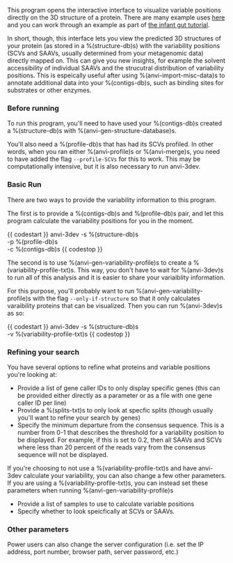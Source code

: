 This program opens the interactive interface to visualize variable positions directly on the 3D structure of a protein. There are many example uses [here](http://merenlab.org/2018/09/04/getting-started-with-anvi-3dev/#display-metagenomic-sequence-variants-directly-on-predicted-structures) and you can work through an example as part of [the infant gut tutorial](http://merenlab.org/tutorials/infant-gut/#chapter-vii-from-single-amino-acid-variants-to-protein-structures). 

In short, though, this interface lets you view the predicted 3D structures of your protein (as stored in a %(structure-db)s) with the variability positions (SCVs and SAAVs, usually determined from your metagenomic data) directly mapped on. This can give you new insights, for example the solvent accessibility of individual SAAVs and the strucutral distribution of variability positions. This is espeically useful after using %(anvi-import-misc-data)s to annotate additional data into your %(contigs-db)s, such as binding sites for substrates or other enzymes. 

### Before running

To run this program, you'll need to have used your %(contigs-db)s created a %(structure-db)s with %(anvi-gen-structure-database)s. 

You'll also need a %(profile-db)s that has had its SCVs profiled. In other words, when you ran either %(anvi-profile)s or %(anvi-merge)s, you need to have added the flag `--profile-SCVs` for this to work. This may be computationally intensive, but it is also necessary to run anvi-3dev. 

### Basic Run

There are two ways to provide the variability information to this program. 

The first is to provide a %(contigs-db)s and %(profile-db)s pair, and let this program calculate the variability positions for you in the moment. 

{{ codestart }}
anvi-3dev -s %(structure-db)s \
          -p %(profile-db)s \
          -c %(contigs-db)s 
{{ codestop }}

The second is to use %(anvi-gen-variability-profile)s to create a %(variability-profile-txt)s. This way, you don't have to wait for %(anvi-3dev)s to run all of this analysis and it is easier to share your variaiblity information. 

For this purpose, you'll probably want to run %(anvi-gen-variability-profile)s with the flag `--only-if-structure` so that it only calculates varaibility proteins that can be visualized. Then you can run %(anvi-3dev)s as so:

{{ codestart }}
anvi-3dev -s %(structure-db)s \
          -v %(variability-profile-txt)s
{{ codestop }}

### Refining your search 

You have several options to refine what proteins and variable positions you're looking at: 

- Provide a list of gene caller IDs to only display specific genes (this can be provided either directly as a parameter or as a file with one gene caller ID per line)
- Provide a %(splits-txt)s to only look at specfic splits (though usually you'll want to refine your search by genes)
- Specify the minimum departure from the consensus sequence. This is a number from 0-1 that describes the threshold for a variability position to be displayed. For example, if this is set to 0.2, then all SAAVs and SCVs where less than 20 percent of the reads vary from the consensus sequence will not be displayed. 

If you're choosing to not use a %(variability-profile-txt)s and have anvi-3dev calculate your variability, you can also change a few other parameters. If you are using a %(variability-profile-txt)s, you can instead set these parameters when running %(anvi-gen-variability-profile)s
- Provide a list of samples to use to calculate variable positions 
- Specify whether to look speicfically at SCVs or SAAVs. 

### Other parameters

Power users can also change the server configuration (i.e. set the IP address, port number, browser path, server password, etc.)
